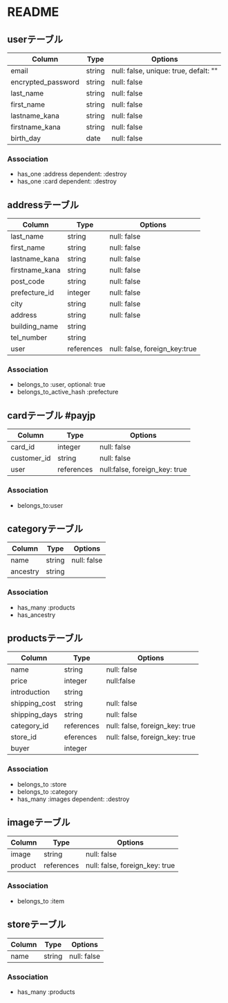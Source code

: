 # README

## userテーブル
|Column|Type|Options|
|------|----|-------|
|email|string|null: false, unique: true, defalt: ""|
|encrypted_password|string|null: false|default: ""｜
|last_name|string|null: false|
|first_name|string|null: false|
|lastname_kana|string|null: false|
|firstname_kana|string|null: false|
|birth_day|date|null: false|

### Association
 - has_one :address dependent: :destroy
 - has_one :card dependent: :destroy


## addressテーブル
|Column|Type|Options|
|------|----|-------|
|last_name|string|null: false|
|first_name|string|null: false|
|lastname_kana|string|null: false|
|firstname_kana|string|null: false|
|post_code|string|null: false|
|prefecture_id|integer|null: false|
|city|string|null: false|
|address|string|null: false|
|building_name|string|
|tel_number|string|
|user|references|null: false, foreign_key:true|

### Association
 - belongs_to :user, optional: true
 - belongs_to_active_hash :prefecture


## cardテーブル #payjp
|Column|Type|Options|
|------|----|-------|
|card_id|integer|null: false|
|customer_id|string|null: false|
|user|references|null:false, foreign_key: true|

### Association
 - belongs_to:user


## categoryテーブル
|Column|Type|Options|
|------|----|-------|
|name|string|null: false|
|ancestry|string|

### Association
 - has_many :products
 - has_ancestry


##  productsテーブル
|Column|Type|Options|
|------|----|-------|
|name|string|null: false|
|price|integer|null:false|
|introduction|string|
|shipping_cost|string|null: false|
|shipping_days|string|null: false|
|category_id|references|null: false, foreign_key: true
|store_id|eferences|null: false, foreign_key: true|
|buyer|integer|

### Association
 - belongs_to :store
 - belongs_to :category
 - has_many :images dependent: :destroy


## imageテーブル
|Column|Type|Options|
|------|----|-------|
|image|string|null: false|
|product|references|null: false, foreign_key: true|

### Association
 - belongs_to :item


## storeテーブル
|Column|Type|Options|
|------|----|-------|
|name|string|null: false|

### Association
 - has_many :products

